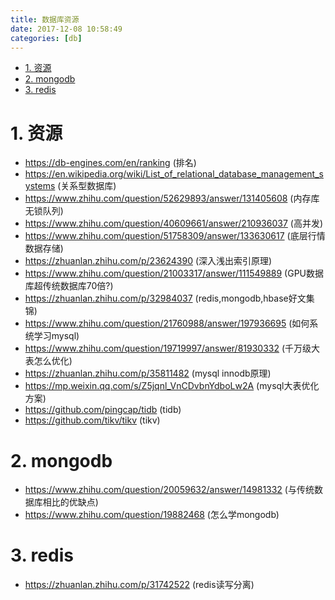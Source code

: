 ```yaml
---
title: 数据库资源
date: 2017-12-08 10:58:49
categories: [db]
---
```


<!-- TOC -->

- [1. 资源](#1-资源)
- [2. mongodb](#2-mongodb)
- [3. redis](#3-redis)

<!-- /TOC -->


<a id="markdown-1-资源" name="1-资源"></a>
# 1. 资源

* https://db-engines.com/en/ranking (排名)
* https://en.wikipedia.org/wiki/List_of_relational_database_management_systems (关系型数据库)
* https://www.zhihu.com/question/52629893/answer/131405608 (内存库无锁队列)
* https://www.zhihu.com/question/40609661/answer/210936037 (高并发)
* https://www.zhihu.com/question/51758309/answer/133630617 (底层行情数据存储)
* https://zhuanlan.zhihu.com/p/23624390 (深入浅出索引原理)
* https://www.zhihu.com/question/21003317/answer/111549889 (GPU数据库超传统数据库70倍?)
* https://zhuanlan.zhihu.com/p/32984037 (redis,mongodb,hbase好文集锦)
* https://www.zhihu.com/question/21760988/answer/197936695 (如何系统学习mysql)
* https://www.zhihu.com/question/19719997/answer/81930332 (千万级大表怎么优化)
* https://zhuanlan.zhihu.com/p/35811482 (mysql innodb原理)
* https://mp.weixin.qq.com/s/Z5jqnl_VnCDvbnYdboLw2A (mysql大表优化方案)
* https://github.com/pingcap/tidb (tidb)
* https://github.com/tikv/tikv (tikv)

<a id="markdown-2-mongodb" name="2-mongodb"></a>
# 2. mongodb

* https://www.zhihu.com/question/20059632/answer/14981332 (与传统数据库相比的优缺点)
* https://www.zhihu.com/question/19882468 (怎么学mongodb)

<a id="markdown-3-redis" name="3-redis"></a>
# 3. redis

* https://zhuanlan.zhihu.com/p/31742522 (redis读写分离)
